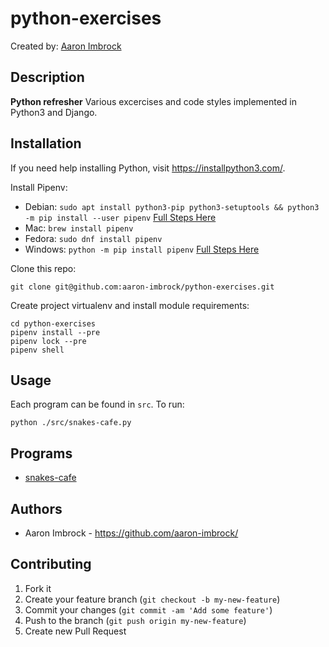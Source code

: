 # python-exercises

Created by: [Aaron Imbrock](https://www.linkedin.com/in/aaron-imbrock/)

## Description

**Python refresher** Various excercises and code styles implemented in Python3 and Django.

## Installation

If you need help installing Python, visit https://installpython3.com/.

Install Pipenv:
* Debian: `sudo apt install python3-pip python3-setuptools && python3 -m pip install --user pipenv` [Full Steps Here](https://phoikoi.io/2018/04/03/bootstrap-pipenv-debian.html)
* Mac: `brew install pipenv`
* Fedora: `sudo dnf install pipenv`
* Windows: `python -m pip install pipenv` [Full Steps Here](https://www.codingforentrepreneurs.com/blog/install-python-django-on-windows)

Clone this repo:
```console
git clone git@github.com:aaron-imbrock/python-exercises.git
```
Create project virtualenv and install module requirements:
```console
cd python-exercises
pipenv install --pre
pipenv lock --pre
pipenv shell
```
## Usage

Each program can be found in `src`. To run:
```console
python ./src/snakes-cafe.py
```
## Programs

* [snakes-cafe](https://github.com/aaron-imbrock/python-exercises/blob/main/src/snakes_cafe_README.md)

## Authors

* Aaron Imbrock - https://github.com/aaron-imbrock/

## Contributing

1. Fork it
2. Create your feature branch (`git checkout -b my-new-feature`)
3. Commit your changes (`git commit -am 'Add some feature'`)
4. Push to the branch (`git push origin my-new-feature`)
5. Create new Pull Request
